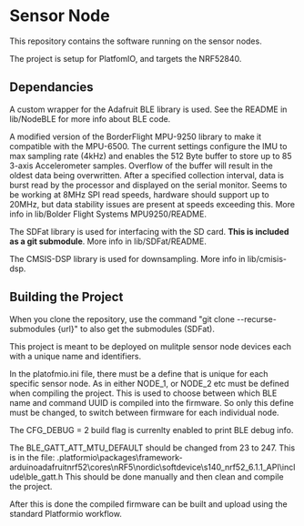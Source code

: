 # Sensor Node

This repository contains the software running on the sensor nodes.

The project is setup for PlatfomIO, and targets the NRF52840.

## Dependancies

A custom wrapper for the Adafruit BLE library is used.
See the README in lib/NodeBLE for more info about BLE code.

A modified version of the BorderFlight MPU-9250 library to make it compatible with the MPU-6500.
The current settings configure the IMU to max sampling rate (4kHz) and enables the 512 Byte buffer to store up to 85 3-axis Accelerometer samples. Overflow of the buffer will result in the oldest data being overwritten. After a specified collection interval, data is burst read by the processor and displayed on the serial monitor.
Seems to be working at 8MHz SPI read speeds, hardware should support up to 20MHz, but data stability issues are present at speeds exceeding this.
More info in lib/Bolder Flight Systems MPU9250/README.

The  SDFat library is used for interfacing with the SD card.
__This is included as a git submodule__.
More info in lib/SDFat/README.

The CMSIS-DSP library is used for downsampling.
More info in lib/cmisis-dsp.

## Building the Project

When you clone the repository, use the command "git clone --recurse-submodules {url}" to also get the submodules (SDFat).

This project is meant to be deployed on mulitple sensor node devices each with a unique name and identifiers.

In the platofmio.ini file, there must be a define that is unique for each specific sensor node.
As in either NODE_1, or NODE_2 etc must be defined when compiling the project.
This is used to choose between which BLE name and command UUID is compiled into the firmware.
So only this define must be changed, to switch  between firmware for each individual node.

The CFG_DEBUG = 2 build flag is currenlty enabled to print BLE debug info.

The BLE_GATT_ATT_MTU_DEFAULT should be changed from 23 to 247. 
This is in the file: .platformio\packages\framework-arduinoadafruitnrf52\cores\nRF5\nordic\softdevice\s140_nrf52_6.1.1_API\include\ble_gatt.h
This should be done manually and then clean and compile the project.

After this is done the compiled firmware can be built and upload  using the standard Platformio workflow.







